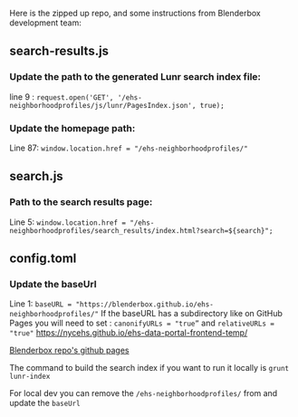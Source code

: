 
Here is the zipped up repo, and some instructions from Blenderbox development team:

## search-results.js

### Update the path to the generated Lunr search index file:
line 9 : `request.open('GET', '/ehs-neighborhoodprofiles/js/lunr/PagesIndex.json', true);`

### Update the homepage path:
Line 87: `window.location.href = "/ehs-neighborhoodprofiles/"`

## search.js

### Path to the search results page:
Line 5:  `window.location.href = "/ehs-neighborhoodprofiles/search_results/index.html?search=${search}";`

## config.toml

### Update the baseUrl
Line 1:  `baseURL = "https://blenderbox.github.io/ehs-neighborhoodprofiles/"`
If the baseURL has a subdirectory like on GitHub Pages you will need to set : `canonifyURLs = "true”` and `relativeURLs = "true"`
https://nycehs.github.io/ehs-data-portal-frontend-temp/

[Blenderbox repo's github pages](https://blenderbox.github.io/ehs-neighborhoodprofiles/)

The command to build the search index if you want to run it locally is `grunt lunr-index`

For local dev you can remove the `/ehs-neighborhoodprofiles/` from and update the `baseUrl`

